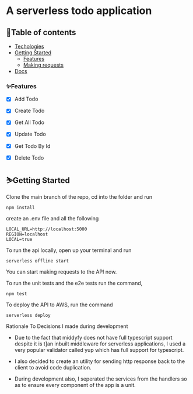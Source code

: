 # A serverless todo application


## 📖Table of contents

- [Techologies](#Technologies)
- [Getting Started](#Getting-started)
  - [Features](#features)
  - [Making requests](#Making-requests)
- [Docs](https://documenter.getpostman.com/view/14374190/TzY68ZMc)



### ✨Features

- [x] Add Todo
- [x] Create Todo
- [x] Get All Todo
- [x] Update Todo
- [x] Get Todo By Id
- [x] Delete Todo   



## ⛷️Getting Started

Clone the main branch of the repo, cd into the folder and run
```
npm install
```
create an .env file and all the following
```
LOCAL_URL=http://localhost:5000
REGION=localhost
LOCAL=true
```
To run the api locally, open up your terminal and run

``` 
serverless offline start 
```

You can start making requests to the API now.

To run the unit tests and the e2e tests run the command,
``` 
npm test 

```

To deploy the API to AWS, run the command

``` 
serverless deploy 
```

 Rationale To Decisions I made during development

- Due to the fact that middyfy does not have full typescript support despite it is t]an inbuilt middleware for serverless applications, I used a very popular validator called yup which has full support for typescript.


- I also decided to create an utility for sending http response back to the client to avoid code duplication.

- During development also, I seperated the services from the handlers so as to ensure every component of the app is a unit.
  




